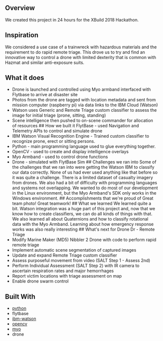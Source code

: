 Overview
--------
We created this project in 24 hours for the XBuild 2018 Hackathon. 

Inspiration
-----------

We considered a use case of a trainwreck with hazardous materials and the requirement to do rapid remote triage. This drove us to try and find an innovative way to control a drone with limited dexterity that is common with Hazmat and similar anti-exposure suits.

What it does
------------

*   Drone is launched and controlled using Myo armband interfaced with Flytbase to arrive at disaster site
*   Photos from the drone are tagged with location metadata and sent from mission computer (raspberry pi) via data links to the IBM Cloud (Watson)
*   Watson uses Generic and Remote Triage custom classifier to assess the image for initial triage (prone, sitting, standing)
*   Scene intelligence then pushed to on-scene commander for allocation of resources ## How we built it FlytBase - used Navigation and Telemetry APIs to control and simulate drone
*   IBM Watson Visual Recognition Engine - Trained custom classifier to recognize prone, erect or sitting persons.
*   Python - main programming language used to glue everything together.
*   OpenCV - used to create and display intelligence overlays
*   Myo Armband - used to control drone functions
*   Drone - simulated with FlytBase Sim ## Challenges we ran into Some of the challenges that we ran into were getting the Watson IBM to classify our data correctly. None of us had ever used anything like that before so it was quite a challenge. There is a limited dataset of casualty imagery from drones. We also had a bit of difficulty with programming languages and systems not overlapping. We wanted to do most of our development in the Linux environment, but the Myo Armband's SDK only works in the Windows environment. ## Accomplishments that we're proud of Great team photo! Great teamwork! ## What we learned We learned quite a bit. Watson integration was a huge part of this project and, now that we know how to create classifiers, we can do all kinds of things with that. We also learned all about Quaternions and how to classify rotational data with the Myo Armband. Learning about how emergency response works was also really interesting ## What's next for Drone Dr - Remote Triage
*   Modify Marine Maker (MD5) Nibbler 2 Drone with code to perform rapid remote triage
*   Implement automatic scene segmentation of captured images
*   Update and expand Remote Triage custom classifier
*   Assess purposeful movement from video (SALT Step 1 - Assess 2nd)
*   Perform Individual Assessment (SALT Step 2) with IR camera to ascertain respiration rates and major hemorrhages
*   Report victim locations with triage assessment on map
*   Enable drone swarm control

Built With
----------

*   [python](https://devpost.com/software/built-with/python)
*   flytbase
*   [ibm-watson](https://devpost.com/software/built-with/ibm-watson)
*   [opencv](https://devpost.com/software/built-with/opencv)
*   [myo](https://devpost.com/software/built-with/myo)
*   drone
